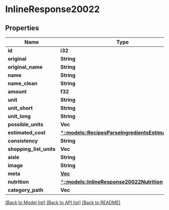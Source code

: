 # InlineResponse20022

## Properties

Name | Type | Description | Notes
------------ | ------------- | ------------- | -------------
**id** | **i32** |  | 
**original** | **String** |  | 
**original_name** | **String** |  | 
**name** | **String** |  | 
**name_clean** | **String** |  | 
**amount** | **f32** |  | 
**unit** | **String** |  | 
**unit_short** | **String** |  | 
**unit_long** | **String** |  | 
**possible_units** | **Vec<String>** |  | 
**estimated_cost** | [***::models::RecipesParseIngredientsEstimatedCost**](_recipes_parseIngredients_estimatedCost.md) |  | 
**consistency** | **String** |  | 
**shopping_list_units** | **Vec<String>** |  | 
**aisle** | **String** |  | 
**image** | **String** |  | 
**meta** | [**Vec<Value>**](Value.md) |  | 
**nutrition** | [***::models::InlineResponse20022Nutrition**](inline_response_200_22_nutrition.md) |  | 
**category_path** | **Vec<String>** |  | 

[[Back to Model list]](../README.md#documentation-for-models) [[Back to API list]](../README.md#documentation-for-api-endpoints) [[Back to README]](../README.md)


